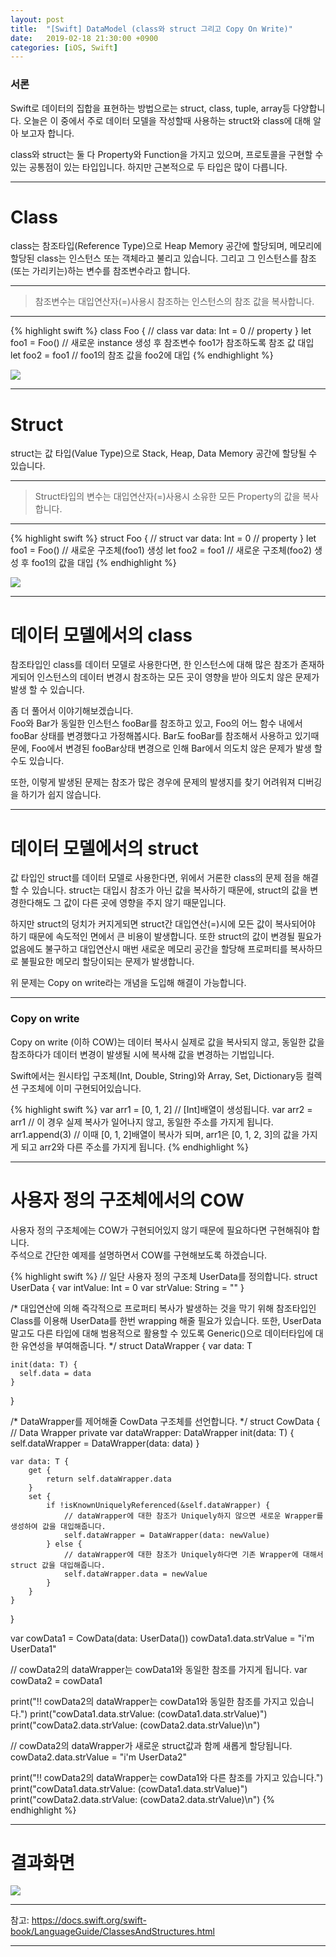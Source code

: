 ```yaml
---
layout: post
title:  "[Swift] DataModel (class와 struct 그리고 Copy On Write)"
date:   2019-02-18 21:30:00 +0900
categories: [iOS, Swift]
---
```


### 서론
Swift로 데이터의 집합을 표현하는 방법으로는 struct, class, tuple, array등 다양합니다.
오늘은 이 중에서 주로 데이터 모델을 작성할때 사용하는 struct와 class에 대해 알아 보고자 합니다.

class와 struct는 둘 다 Property와 Function을 가지고 있으며, 프로토콜을 구현할 수 있는 공통점이 있는 타입입니다. 
하지만 근본적으로 두 타입은 많이 다릅니다. 

---

# Class
class는 참조타입(Reference Type)으로 Heap Memory 공간에 할당되며, 메모리에 할당된 class는 인스턴스 또는 객체라고 불리고 있습니다. 그리고 그 인스턴스를 참조(또는 가리키는)하는 변수를 참조변수라고 합니다.

---

> 참조변수는 대입연산자(=)사용시 참조하는 인스턴스의 참조 값을 복사합니다.

---

{% highlight swift %}
class Foo {           // class
  var data: Int = 0   // property
}
let foo1 = Foo()      // 새로운 instance 생성 후 참조변수 foo1가 참조하도록 참조 값 대입
let foo2 = foo1       // foo1의 참조 값을 foo2에 대입
{% endhighlight %}

![](https://user-images.githubusercontent.com/4909483/52785580-a783af00-309b-11e9-9c8d-cf8eadc32554.png)

---

# Struct
struct는 값 타입(Value Type)으로 Stack, Heap, Data Memory 공간에 할당될 수 있습니다.

---

> Struct타입의 변수는 대입연산자(=)사용시 소유한 모든 Property의 값을 복사합니다. 

---

{% highlight swift %}
struct Foo {          // struct
  var data: Int = 0   // property
}
let foo1 = Foo()      // 새로운 구조체(foo1) 생성
let foo2 = foo1       // 새로운 구조체(foo2) 생성 후 foo1의 값을 대입
{% endhighlight %}

![](https://user-images.githubusercontent.com/4909483/52786090-4230bd80-309d-11e9-8b2f-ffa1fa3c3bff.png)

---

# 데이터 모델에서의 class
참조타입인 class를 데이터 모델로 사용한다면, 한 인스턴스에 대해 많은 참조가 존재하게되어 인스턴스의 데이터 변경시 참조하는 모든 곳이 영향을 받아 의도치 않은 문제가 발생 할 수 있습니다.

좀 더 풀어서 이야기해보겠습니다.   
Foo와 Bar가 동일한 인스턴스 fooBar를 참조하고 있고, Foo의 어느 함수 내에서 fooBar 상태를 변경했다고 가정해봅시다. Bar도 fooBar를 참조해서 사용하고 있기때문에, Foo에서 변경된 fooBar상태 변경으로 인해 Bar에서 의도치 않은 문제가 발생 할 수도 있습니다.

또한, 이렇게 발생된 문제는 참조가 많은 경우에 문제의 발생지를 찾기 어려워져 디버깅을 하기가 쉽지 않습니다.

--- 

# 데이터 모델에서의 struct
값 타입인 struct를 데이터 모델로 사용한다면, 위에서 거론한 class의 문제 점을 해결 할 수 있습니다.
struct는 대입시 참조가 아닌 값을 복사하기 때문에, struct의 값을 변경한다해도 그 값이 다른 곳에 영향을 주지 않기 때문입니다.

하지만 struct의 덩치가 커지게되면 struct간 대입연산(=)시에 모든 값이 복사되어야 하기 때문에 속도적인 면에서 큰 비용이 발생합니다. 또한 struct의 값이 변경될 필요가 없음에도 불구하고 대입연산시 매번 새로운 메모리 공간을 할당해 프로퍼티를 복사하므로 불필요한 메모리 할당이되는 문제가 발생합니다.

위 문제는 Copy on write라는 개념을 도입해 해결이 가능합니다.

---

### Copy on write
Copy on write (이하 COW)는 데이터 복사시 실제로 값을 복사되지 않고, 동일한 값을 참조하다가 데이터 변경이 발생될 시에 복사해 값을 변경하는 기법입니다.

Swift에서는 원시타입 구조체(Int, Double, String)와 Array, Set, Dictionary등 컬렉션 구조체에 이미 구현되어있습니다. 

{% highlight swift %}
var arr1 = [0, 1, 2]    // [Int]배열이 생성됩니다.
var arr2 = arr1         // 이 경우 실제 복사가 일어나지 않고, 동일한 주소를 가지게 됩니다.
arr1.append(3)          // 이때 [0, 1, 2]배열이 복사가 되며, arr1은 [0, 1, 2, 3]의 값을 가지게 되고 arr2와 다른 주소를 가지게 됩니다.
{% endhighlight %}

---

# 사용자 정의 구조체에서의 COW
사용자 정의 구조체에는 COW가 구현되어있지 않기 때문에 필요하다면 구현해줘야 합니다.  
주석으로 간단한 예제를 설명하면서 COW를 구현해보도록 하겠습니다.

{% highlight swift %}
// 일단 사용자 정의 구조체 UserData를 정의합니다.
struct UserData {
    var intValue: Int       = 0
    var strValue: String    = ""
}

/*
대입연산에 의해 즉각적으로 프로퍼티 복사가 발생하는 것을 막기 위해 
참조타입인 Class를 이용해 UserData를 한번 wrapping 해줄 필요가 있습니다.
또한, UserData말고도 다른 타입에 대해 범용적으로 활용할 수 있도록 
Generic(<T>)으로 데이터타입에 대한 유연성을 부여해줍니다.
*/
struct DataWrapper<T> {
    var data: T

    init(data: T) {
      self.data = data
    }
}

/*
  DataWrapper를 제어해줄 CowData 구조체를 선언합니다.
*/
struct CowData<T> {
    // Data Wrapper
    private var dataWrapper: DataWrapper<T>
    init(data: T) {
        self.dataWrapper = DataWrapper(data: data)
    }
    
    var data: T {
        get {
            return self.dataWrapper.data
        }
        set {
            if !isKnownUniquelyReferenced(&self.dataWrapper) {
                // dataWrapper에 대한 참조가 Uniquely하지 않으면 새로운 Wrapper를 생성하여 값을 대입해줍니다.
                self.dataWrapper = DataWrapper(data: newValue)
            } else {
                // dataWrapper에 대한 참조가 Uniquely하다면 기존 Wrapper에 대해서 struct 값을 대입해줍니다.
                self.dataWrapper.data = newValue
            }
        }
    }
}

var cowData1 = CowData(data: UserData())
cowData1.data.strValue = "i'm UserData1"

// cowData2의 dataWrapper는 cowData1와 동일한 참조를 가지게 됩니다.
var cowData2 = cowData1                  

print("!! cowData2의 dataWrapper는 cowData1와 동일한 참조를 가지고 있습니다.")
print("cowData1.data.strValue: \(cowData1.data.strValue)")
print("cowData2.data.strValue: \(cowData2.data.strValue)\n")

 // cowData2의 dataWrapper가 새로운 struct값과 함께 새롭게 할당됩니다.
cowData2.data.strValue = "i'm UserData2"       

print("!! cowData2의 dataWrapper는 cowData1와 다른 참조를 가지고 있습니다.")
print("cowData1.data.strValue: \(cowData1.data.strValue)")
print("cowData2.data.strValue: \(cowData2.data.strValue)\n")
{% endhighlight %}

---

# 결과화면
![](https://user-images.githubusercontent.com/4909483/52954611-f8621300-33cd-11e9-94e6-f7d9445764d3.png)

---

참고: https://docs.swift.org/swift-book/LanguageGuide/ClassesAndStructures.html

---